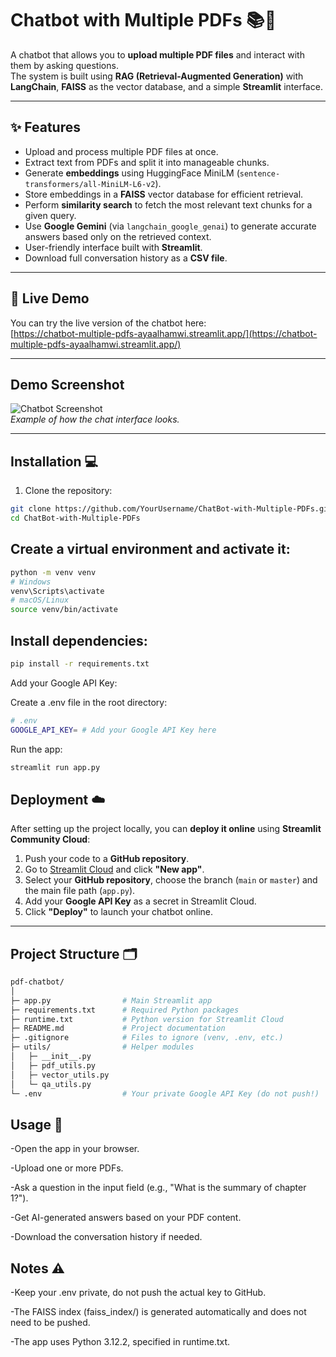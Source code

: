 # Chatbot with Multiple PDFs 📚🤖

A chatbot that allows you to **upload multiple PDF files** and interact with them by asking questions.  
The system is built using **RAG (Retrieval-Augmented Generation)** with **LangChain**, **FAISS** as the vector database, and a simple **Streamlit** interface.

---

## ✨ Features

- Upload and process multiple PDF files at once.
- Extract text from PDFs and split it into manageable chunks.
- Generate **embeddings** using HuggingFace MiniLM (`sentence-transformers/all-MiniLM-L6-v2`).
- Store embeddings in a **FAISS** vector database for efficient retrieval.
- Perform **similarity search** to fetch the most relevant text chunks for a given query.
- Use **Google Gemini** (via `langchain_google_genai`) to generate accurate answers based only on the retrieved context.
- User-friendly interface built with **Streamlit**.
- Download full conversation history as a **CSV file**.

---

## 🔗 Live Demo

You can try the live version of the chatbot here:  
[https://chatbot-multiple-pdfs-ayaalhamwi.streamlit.app/](https://chatbot-multiple-pdfs-ayaalhamwi.streamlit.app/)

---

## Demo Screenshot

![Chatbot Screenshot](https://i.ibb.co/wNmYHsx/langchain-logo.webp)  
*Example of how the chat interface looks.*

---

## Installation 💻

1. Clone the repository:

```bash
git clone https://github.com/YourUsername/ChatBot-with-Multiple-PDFs.git
cd ChatBot-with-Multiple-PDFs
```
## Create a virtual environment and activate it:

```bash
python -m venv venv
# Windows
venv\Scripts\activate
# macOS/Linux
source venv/bin/activate

```

## Install dependencies:
```bash
pip install -r requirements.txt

```
Add your Google API Key:

Create a .env file in the root directory:

```bash
# .env
GOOGLE_API_KEY= # Add your Google API Key here
```

Run the app:
```bash
streamlit run app.py
```

## Deployment ☁️

After setting up the project locally, you can **deploy it online** using **Streamlit Community Cloud**:

1. Push your code to a **GitHub repository**.
2. Go to [Streamlit Cloud](https://share.streamlit.io/) and click **"New app"**.
3. Select your **GitHub repository**, choose the branch (`main` or `master`) and the main file path (`app.py`).
4. Add your **Google API Key** as a secret in Streamlit Cloud.
5. Click **"Deploy"** to launch your chatbot online.


---

## Project Structure 🗂️
```bash
pdf-chatbot/
│
├─ app.py                # Main Streamlit app
├─ requirements.txt      # Required Python packages
├─ runtime.txt           # Python version for Streamlit Cloud
├─ README.md             # Project documentation
├─ .gitignore            # Files to ignore (venv, .env, etc.)
├─ utils/                # Helper modules
│   ├─ __init__.py
│   ├─ pdf_utils.py
│   ├─ vector_utils.py
│   └─ qa_utils.py
└─ .env                  # Your private Google API Key (do not push!)
```

## Usage 📝
-Open the app in your browser.

-Upload one or more PDFs.

-Ask a question in the input field (e.g., "What is the summary of chapter 1?").

-Get AI-generated answers based on your PDF content.

-Download the conversation history if needed.

## Notes ⚠️

-Keep your .env private, do not push the actual key to GitHub.

-The FAISS index (faiss_index/) is generated automatically and does not need to be pushed.

-The app uses Python 3.12.2, specified in runtime.txt.

